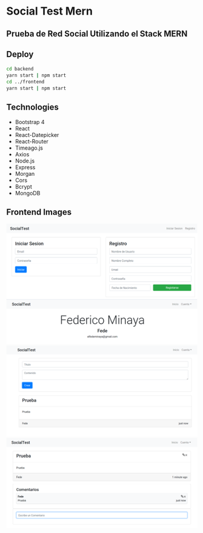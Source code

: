 # Social Test Mern

## Prueba de Red Social Utilizando el Stack MERN

## Deploy

```bash
cd backend
yarn start | npm start
cd ../frontend
yarn start | npm start
```

## Technologies

* Bootstrap 4
* React
* React-Datepicker
* React-Router
* Timeago.js
* Axios
* Node.js
* Express
* Morgan
* Cors
* Bcrypt
* MongoDB



## Frontend Images

![IMG de Login](https://raw.githubusercontent.com/Fedeya/socialtest-mern/master/images/login.png)
![IMG de Profile](https://raw.githubusercontent.com/Fedeya/socialtest-mern/master/images/profile.png)
![IMG de Dashboard](https://raw.githubusercontent.com/Fedeya/socialtest-mern/master/images/dashboard.png )
![IMG de Publicacion](https://raw.githubusercontent.com/Fedeya/socialtest-mern/master/images/publication.png)

